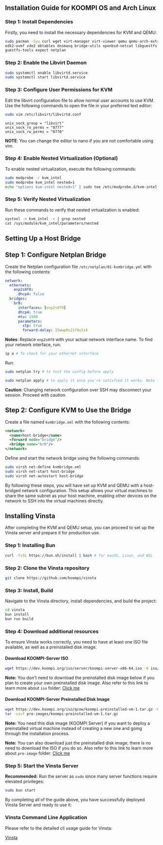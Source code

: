 ## Installation Guide for KOOMPI OS and Arch Linux

### Step 1: Install Dependencies
Firstly, you need to install the necessary dependencies for KVM and QEMU:
```bash
sudo pacman -Syu curl wget virt-manager virt-viewer qemu qemu-arch-extra \
edk2-ovmf vde2 ebtables dnsmasq bridge-utils openbsd-netcat libguestfs \
guestfs-tools expect netplan
```

### Step 2: Enable the Libvirt Daemon
```bash
sudo systemctl enable libvirtd.service
sudo systemctl start libvirtd.service
```

### Step 3: Configure User Permissions for KVM
Edit the libvirt configuration file to allow normal user accounts to use KVM. Use the following commands to open the file in your preferred text editor:

```bash
sudo vim /etc/libvirt/libvirtd.conf
```

```text
unix_sock_group = "libvirt"
unix_sock_ro_perms = "0777"
unix_sock_rw_perms = "0770"
```
<b>NOTE</b>: You can change the editor to nano if you are not comfortable using vim.

### Step 4: Enable Nested Virtualization (Optional)
To enable nested virtualization, execute the following commands:
```bash
sudo modprobe -r kvm_intel
sudo modprobe kvm_intel nested=1
echo "options kvm-intel nested=1" | sudo tee /etc/modprobe.d/kvm-intel.conf
```

### Step 5: Verify Nested Virtualization
Run these commands to verify that nested virtualization is enabled:
```bash
systool -m kvm_intel -v | grep nested
cat /sys/module/kvm_intel/parameters/nested
```


## Setting Up a Host Bridge

## Step 1: Configure Netplan Bridge
Create the Netplan configuration file `/etc/netplan/01-kvmbridge.yml` with the following contents:
```yaml
network:
  ethernets:
    enp2s0f0:
      dhcp4: false
  bridges:
    br0:
      interfaces: [enp2s0f0]
      dhcp4: true
      mtu: 1500
      parameters:
        stp: true
        forward-delay: 15wwp0s21f0u3i4
```

<b>Notes</b>: Replace `enp2s0f0` with your actual network interface name. To find your network interface, run:

```bash
ip a # To check for your ethernet interface
```

Run:

```bash
sudo netplan try # to test the config before apply
```

```bash
sudo netplan apply # to apply it once you're satisfied it works. Note that changing a network config over ssh may not be a good idea.
```
<b>Caution</b>: Changing network configuration over SSH may disconnect your session. Proceed with caution.


## Step 2: Configure KVM to Use the Bridge

Create a file named `kvmbridge.xml` with the following contents:
```xml
<network>
  <name>host-bridge</name>
  <forward mode="bridge"/>
  <bridge name="br0"/>
</network>
```

Define and start the network bridge using the following commands:
```bash
sudo virsh net-define kvmbridge.xml
sudo virsh net-start host-bridge
sudo virsh net-autostart host-bridge
```

By following these steps, you will have set up KVM and QEMU with a host-bridged network configuration. This setup allows your virtual machines to share the same subnet as your host machine, enabling other devices on the network to SSH into the virtual machines directly.

## Installing Vinsta
After completing the KVM and QEMU setup, you can proceed to set up the Vinsta server and prepare it for production use.

### Step 1: Installing Bun
```bash
curl -fsSL https://bun.sh/install | bash # for macOS, Linux, and WSL
```

### Step 2: Clone the Vinsta repository
```bash
git clone https://github.com/koompi/vinsta
```

### Step 3: Install, Build
Navigate to the Vinsta directory, install dependencies, and build the project:
```bash
cd vinsta
bun install
bun run build
```

### Step 4: Download additional resources
To ensure Vinsta works correctly, you need to have at least one ISO file available, as well as a preinstalled disk image.

#### Download KOOMPI-Server ISO
```bash
wget https://dev.koompi.org/iso/server/koompi-server-x86-64.iso -O iso/koompi-server-x86-64.iso

```
<b>Note:</b> You don't need to download the preinstalled disk image below if you plan to create your own preinstalled disk image.
Also refer to this link to learn more about `iso` folder: [Click me](https://github.com/koompi/vinsta/tree/main/iso)

#### Download KOOMPI-Server Preinstalled Disk Image
```bash
wget https://dev.koompi.org/iso/qcow/koompi-preinstalled-vm-1.tar.gz -O pre-images/koompi-preinstalled-vm-1.tar.gz
tar -xzvf pre-images/koompi-preinstalled-vm-1.tar.gz
```
<b>Note:</b> You need this disk image (KOOMPI Server) if you want to deploy a preinstalled virtual machine instead of creating a new one and going through the installation process.

<b>Note:</b> You can also download just the preinstalled disk image; there is no need to download the ISO if you do so.
Also refer to this link to learn more about `pre-image` folder: [Click me](https://github.com/koompi/vinsta/tree/main/pre-images)

### Step 5: Start the Vinsta Server
<b>Recommended:</b> Run the server as `sudo` since many server functions require elevated privileges:
```bash
sudo bun start
```

By completing all of the guide above, you have successfully deployed Vinsta Server and ready to use it:

### Vinsta Command Line Application

Please refer to the detailed cli usage guide for Vinsta:

[Vinsta](../../cli/README.md)
